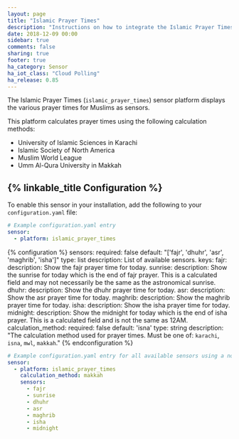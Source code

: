 ```yaml
---
layout: page
title: "Islamic Prayer Times"
description: "Instructions on how to integrate the Islamic Prayer Times sensor within Home Assistant."
date: 2018-12-09 00:00
sidebar: true
comments: false
sharing: true
footer: true
ha_category: Sensor
ha_iot_class: "Cloud Polling"
ha_release: 0.85
---
```


The Islamic Prayer Times (`islamic_prayer_times`) sensor platform displays the various prayer times for Muslims as sensors.

This platform calculates prayer times using the following calculation methods:

- University of Islamic Sciences in Karachi
- Islamic Society of North America
- Muslim World League
- Umm Al-Qura University in Makkah

## {% linkable_title Configuration %}

To enable this sensor in your installation, add the following to your `configuration.yaml` file:

```yaml
# Example configuration.yaml entry
sensor:
  - platform: islamic_prayer_times
```

{% configuration %}
sensors:
  required: false
  default: "['fajr', 'dhuhr', 'asr', 'maghrib', 'isha']"
  type: list
  description: List of available sensors.
  keys:
    fajr:
      description: Show the fajr prayer time for today.
    sunrise:
      description: Show the sunrise for today which is the end of fajr prayer.  This is a calculated field and may not necessarily be the same as the astronomical sunrise.
    dhuhr:
      description: Show the dhuhr prayer time for today.
    asr:
      description: Show the asr prayer time for today.
    maghrib:
      description: Show the maghrib prayer time for today.
    isha:
      description: Show the isha prayer time for today.
    midnight:
      description: Show the midnight for today which is the end of isha prayer.  This is a calculated field and is not the same as 12AM.
calculation_method:
  required: false
  default: 'isna'
  type: string
  description: "The calculation method used for prayer times.  Must be one of: `karachi`, `isna`, `mwl`, `makkah`."
{% endconfiguration %}

```yaml
# Example configuration.yaml entry for all available sensors using a non-default calculation method
sensor:
  - platform: islamic_prayer_times
    calculation_method: makkah
    sensors:
      - fajr
      - sunrise
      - dhuhr
      - asr
      - maghrib
      - isha
      - midnight
```
